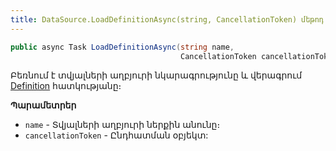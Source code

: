 ```yaml
---
title: DataSource.LoadDefinitionAsync(string, CancellationToken) մեթոդ
---
```


```c#
public async Task LoadDefinitionAsync(string name, 
                                      CancellationToken cancellationToken = default)
```

Բեռնում է տվյալների աղբյուրի նկարագրությունը և վերագրում [Definition](Definition.md) հատկությանը։

**Պարամետրեր**

* `name` - Տվյալների աղբյուրի ներքին անունը։
* `cancellationToken` - Ընդհատման օբյեկտ:
